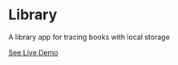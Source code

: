 <h1>Library</h1>

<p>A library app for tracing books with local storage</p>

<p><a href="https://lolazers.github.io/Library/">See Live Demo</a></p>